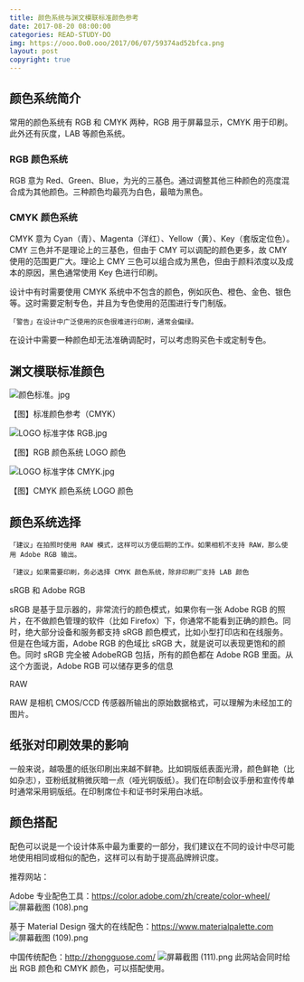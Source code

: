 ```yaml
---
title: 颜色系统与渊文模联标准颜色参考
date: 2017-08-20 08:00:00
categories: READ-STUDY-DO
img: https://ooo.0o0.ooo/2017/06/07/59374ad52bfca.png
layout: post
copyright: true
---
```

## 颜色系统简介

常用的颜色系统有 RGB 和 CMYK 两种，RGB 用于屏幕显示，CMYK 用于印刷。此外还有灰度，LAB 等颜色系统。

### RGB 颜色系统

RGB 意为 Red、Green、Blue，为光的三基色。通过调整其他三种颜色的亮度混合成为其他颜色。三种颜色均最亮为白色，最暗为黑色。

### CMYK 颜色系统

CMYK 意为 Cyan（青）、Magenta（洋红）、Yellow（黄）、Key（套版定位色）。CMY 三色并不是理论上的三基色，但由于 CMY 可以调配的颜色更多，故 CMY 使用的范围更广大。理论上 CMY 三色可以组合成为黑色，但由于颜料浓度以及成本的原因，黑色通常使用 Key 色进行印刷。

设计中有时需要使用 CMYK 系统中不包含的颜色，例如灰色、橙色、金色、银色等。这时需要定制专色，并且为专色使用的范围进行专门制版。

```
「警告」在设计中广泛使用的灰色很难进行印刷，通常会偏绿。
```

在设计中需要一种颜色却无法准确调配时，可以考虑购买色卡或定制专色。

## 渊文模联标准颜色

![颜色标准。jpg](https://ooo.0o0.ooo/2017/06/06/5936a6c79bca6.jpg)
 
【图】标准颜色参考（CMYK）
 
 ![LOGO 标准字体 RGB.jpg](https://ooo.0o0.ooo/2017/06/06/5936a6c6d4623.jpg)

【图】RGB 颜色系统 LOGO 颜色

 ![LOGO 标准字体 CMYK.jpg](https://ooo.0o0.ooo/2017/06/06/5936a6c7af47d.jpg)

【图】CMYK 颜色系统 LOGO 颜色

## 颜色系统选择

```
「建议」在拍照时使用 RAW 模式，这样可以方便后期的工作。如果相机不支持 RAW，那么使用 Adobe RGB 输出。

「建议」如果需要印刷，务必选择 CMYK 颜色系统，除非印刷厂支持 LAB 颜色
```

sRGB 和 Adobe RGB

sRGB 是基于显示器的，非常流行的颜色模式，如果你有一张 Adobe RGB 的照片，在不做颜色管理的软件（比如 Firefox）下，你通常不能看到正确的颜色。同时，绝大部分设备和服务都支持 sRGB 颜色模式，比如小型打印店和在线服务。但是在色域方面，Adobe RGB 的色域比 sRGB 大，就是说可以表现更饱和的颜色。同时 sRGB 完全被 AdobeRGB 包括，所有的颜色都在 Adobe RGB 里面。从这个方面说，Adobe RGB 可以储存更多的信息

RAW

RAW 是相机 CMOS/CCD 传感器所输出的原始数据格式，可以理解为未经加工的图片。

## 纸张对印刷效果的影响

一般来说，越吸墨的纸张印刷出来越不鲜艳。比如铜版纸表面光滑，颜色鲜艳（比如杂志），亚粉纸就稍微灰暗一点（哑光铜版纸）。我们在印制会议手册和宣传传单时通常采用铜版纸。在印制席位卡和证书时采用白冰纸。

## 颜色搭配

配色可以说是一个设计体系中最为重要的一部分，我们建议在不同的设计中尽可能地使用相同或相似的配色，这样可以有助于提高品牌辨识度。

推荐网站：

Adobe 专业配色工具：https://color.adobe.com/zh/create/color-wheel/
![屏幕截图 (108).png](https://ooo.0o0.ooo/2017/06/07/59374ad55b1e4.png)

基于 Material Design 强大的在线配色：https://www.materialpalette.com
![屏幕截图 (109).png](https://ooo.0o0.ooo/2017/06/07/59374ad52bfca.png)

中国传统配色：http://zhongguose.com/
![屏幕截图 (111).png](https://ooo.0o0.ooo/2017/06/07/59374ad588fb7.png)
此网站会同时给出 RGB 颜色和 CMYK 颜色，可以搭配使用。